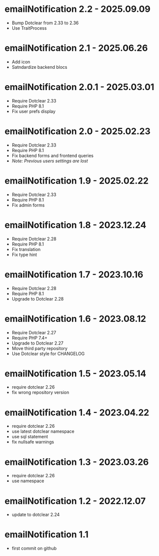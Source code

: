 emailNotification 2.2 - 2025.09.09
===========================================================
* Bump Dotclear from 2.33 to 2.36
* Use TraitProcess

emailNotification 2.1 - 2025.06.26
===========================================================
* Add icon
* Satndardize backend blocs

emailNotification 2.0.1 - 2025.03.01
===========================================================
* Require Dotclear 2.33
* Require PHP 8.1
* Fix user prefs display

emailNotification 2.0 - 2025.02.23
===========================================================
* Require Dotclear 2.33
* Require PHP 8.1
* Fix backend forms and frontend queries
* _Note: Previous users settings are lost_

emailNotification 1.9 - 2025.02.22
===========================================================
* Require Dotclear 2.33
* Require PHP 8.1
* Fix admin forms

emailNotification 1.8 - 2023.12.24
===========================================================
* Require Dotclear 2.28
* Require PHP 8.1
* Fix translation
* Fix type hint

emailNotification 1.7 - 2023.10.16
===========================================================
* Require Dotclear 2.28
* Require PHP 8.1
* Upgrade to Dotclear 2.28

emailNotification 1.6 - 2023.08.12
===========================================================
* Require Dotclear 2.27
* Require PHP 7.4+
* Upgrade to Dotclear 2.27
* Move third party repository
* Use Dotclear style for CHANGELOG

emailNotification 1.5 - 2023.05.14
===========================================================
* require dotclear 2.26
* fix wrong repository version

emailNotification 1.4 - 2023.04.22
===========================================================
* require dotclear 2.26
* use latest dotclear namespace
* use sql statement
* fix nullsafe warnings

emailNotification 1.3 - 2023.03.26
===========================================================
* require dotclear 2.26
* use namespace

emailNotification 1.2 - 2022.12.07
===========================================================
* update to dotclear 2.24

emailNotification 1.1
===========================================================
* first commit on github